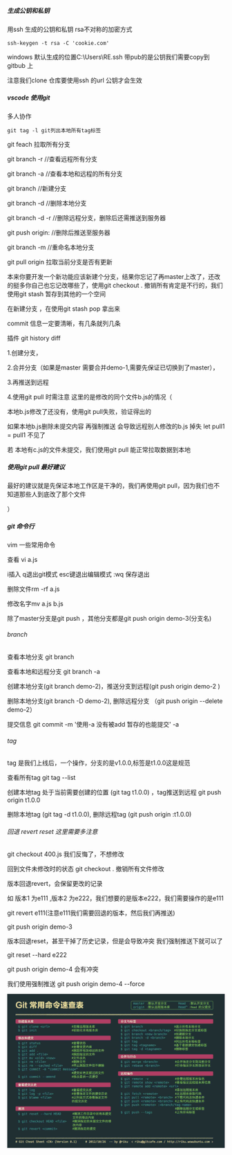 ##### 生成公钥和私钥

用ssh 生成的公钥和私钥  rsa不对称的加密方式

```
ssh-keygen -t rsa -C 'cookie.com'
```

  windows 默认生成的位置C:\Users\RE\.ssh  带pub的是公钥我们需要copy到gitbub 上

注意我们clone  仓库要使用ssh 的url   公钥才会生效



##### vscode 使用git

多人协作

```
git tag -l git列出本地所有tag标签
```

git feach 拉取所有分支

 git branch -r //查看远程所有分支 

git branch -a //查看本地和远程的所有分支 

git branch <branchname> //新建分支 

git branch -d <branchname> //删除本地分支 

git branch -d -r <branchname> //删除远程分支，删除后还需推送到服务器 

git push origin:<branchname>  //删除后推送至服务器 

git branch -m <oldbranch> <newbranch> //重命名本地分支 

git pull origin <branchname> 拉取当前分支是否有更新



本来你要开发一个新功能应该新建个分支，结果你忘记了再master上改了，还改的挺多你自己也忘记改哪些了，使用git checkout . 撤销所有肯定是不行的，我们使用git stash 暂存到其他的一个空间

在新建分支 ，在使用git stash pop 拿出来



commit  信息一定要清晰，有几条就列几条

插件 git history diff

1.创建分支，

2.合并分支（如果是master 需要合并demo-1,需要先保证已切换到了master），

3.再推送到远程

4.使用git pull 时需注意  这里的是修改的同个文件b.js的情况（

本地b.js修改了还没有，使用git pull失败，验证得出的

如果本地b.js删除未提交内容 再强制推送 会导致远程别人修改的b.js 掉失 let pull1 = pull1 不见了



若 本地有c.js的文件未提交，我们使用git pull 能正常拉取数据到本地

##### 使用git pull 最好建议

最好的建议就是先保证本地工作区是干净的，我们再使用git pull，因为我们也不知道那些人到底改了那个文件 

） 

##### git 命令行

vim 一些常用命令

查看 vi a.js 

i插入 q退出git模式  esc键退出编辑模式   :wq 保存退出

删除文件rm -rf a.js 

修改名字mv a.js b.js

除了master分支是git push ，其他分支都是git  push origin demo-3(分支名) 

###### branch

查看本地分支 git branch 

查看本地和远程分支 git branch -a

创建本地分支(git branch demo-2)，推送分支到远程(git push origin demo-2 )

删除本地分支(git branch -D demo-2), 删除远程分支 （git push origin --delete demo-2）

提交信息  git commit -m '使用-a 没有被add 暂存的也能提交'  -a

###### tag

tag 是我们上线后，一个操作，分支的是v1.0.0,标签是t1.0.0这是规范

查看所有tag   git tag --list

创建本地tag 处于当前需要创建的位置  (git tag t1.0.0) ，tag推送到远程 git push origin t1.0.0

删除本地tag  (git tag -d t1.0.0), 删除远程tag (git push origin :t1.0.0)

###### 回退 revert  reset 这里需要多注意

git checkout 400.js   我们反悔了，不想修改

回到文件未修改时的状态 git checkout . 撤销所有文件修改

版本回退revert，会保留更改的记录

如 版本1  为e111 ,版本2 为e222，我们想要的是版本e222，我们需要操作的是e111

git revert e111(注意e111我们需要回退的版本，然后我们再推送)

git push origin demo-3 

版本回退reset，甚至干掉了历史记录，但是会导致冲突  我们强制推送下就可以了

git reset --hard e222

git push origin demo-4 会有冲突

我们使用强制推送 git push origin demo-4 --force



<img src='./images/Git速查.jpg'>

